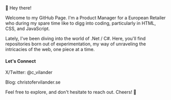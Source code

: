 👋 Hey there!

Welcome to my GitHub Page. I'm a Product Manager for a European Retailer who during my spare time like to digg into coding, particularly in HTML, CSS, and JavaScript. 

Lately, I've been diving into the world of .Net / C#. Here, you'll find repositories born out of experimentation, my way of unraveling the intricacies of the web, one piece at a time.

#### Let's Connect
X/Twitter: @c_vilander 

Blog: christofervilander.se

Feel free to explore, and don't hesitate to reach out. Cheers! 🚀
